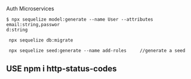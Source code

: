 Auth Microservices

```
$ npx sequelize model:generate --name User --attributes email:string,passwor
d:string

```


```
 npx sequelize db:migrate

```

```
 npx sequelize seed:generate --name add-roles     //generate a seed
```


## USE npm i http-status-codes